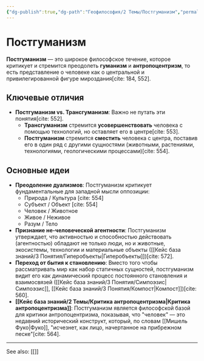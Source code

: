 ```yaml
---
{"dg-publish":true,"dg-path":"Геофилософия/2 Темы/Постгуманизм","permalink":"/geofilosofiya/2-temy/postgumanizm/"}
---
```


# Постгуманизм

**Постгуманизм** — это широкое философское течение, которое критикует и стремится преодолеть **гуманизм** и **антропоцентризм**, то есть представление о человеке как о центральной и привилегированной фигуре мироздания[cite: 184, 552].

## Ключевые отличия
- **Постгуманизм vs. Трансгуманизм**: Важно не путать эти понятия[cite: 552].
    - **Трансгуманизм** стремится **усовершенствовать** человека с помощью технологий, но оставляет его в центре[cite: 553].
    - **Постгуманизм** стремится **сместить** человека с центра, поставив его в один ряд с другими сущностями (животными, растениями, технологиями, геологическими процессами)[cite: 554].

## Основные идеи

- **Преодоление дуализмов**: Постгуманизм критикует фундаментальные для западной мысли оппозиции:
    - Природа / Культура [cite: 554]
    - Субъект / Объект [cite: 554]
    - Человек / Животное
    - Живое / Неживое
    - Разум / Тело
- **Признание не-человеческой агентности**: Постгуманизм утверждает, что активностью и способностью действовать (агентностью) обладают не только люди, но и животные, экосистемы, технологии и материальные объекты ([[Кейс база знаний/3 Понятия/Гиперобъекты\|Гиперобъекты]])[cite: 572].
- **Переход от бытия к становлению**: Вместо того чтобы рассматривать мир как набор статичных сущностей, постгуманизм видит его как динамический процесс постоянного становления и взаимосвязей ([[Кейс база знаний/3 Понятия/Симпоэзис\|Симпоэзис]], [[Кейс база знаний/3 Понятия/Компост\|Компост]])[cite: 560].
- **[[Кейс база знаний/2 Темы/Критика антропоцентризма\|Критика антропоцентризма]]**: Постгуманизм является философской базой для критики антропоцентризма, показывая, что "человек" — это недавний исторический конструкт, который, по словам [[Мишель Фуко\|Фуко]], "исчезнет, как лицо, начертанное на прибрежном песке"[cite: 564].






---
See also:
[[]]
